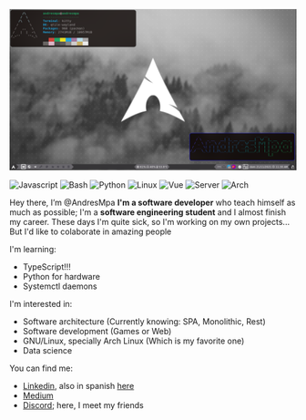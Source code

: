 ![Background](.assents/background_qtile.png)

![Javascript](https://img.shields.io/badge/-javascript-white?style=for-the-badge&logo=javascript)
![Bash](https://img.shields.io/badge/-bash-black?style=for-the-badge&logo=GNU%20Bash)
![Python](https://img.shields.io/badge/-python-yellow?style=for-the-badge&logo=python)
![Linux](https://img.shields.io/badge/-Linux-black?style=for-the-badge&logo=Linux)
![Vue](https://img.shields.io/badge/-vue-darkgreen?style=for-the-badge&logo=Vue.js)
![Server](https://img.shields.io/badge/-Terminal-black?style=for-the-badge&logo=iTerm2)
![Arch](https://img.shields.io/badge/Arch%20Linux-darkblue?style=for-the-badge&logo=Arch%20Linux)

Hey there, I’m @AndresMpa **I'm a software developer** who teach himself as much as possible;
I'm a **software engineering student** and I almost finish my career. These days I'm quite sick,
so I'm working on my own projects... But I'd like to colaborate in amazing people

I'm learning:

- TypeScript!!! 
- Python for hardware
- Systemctl daemons

I'm interested in:

- Software architecture (Currently knowing: SPA, Monolithic, Rest)
- Software development (Games or Web)
- GNU/Linux, specially Arch Linux (Which is my favorite one)
- Data science

You can find me:

- [Linkedin](https://www.linkedin.com/in/andres-m-prieto/?locale=en_US), also in spanish [here](https://www.linkedin.com/in/andres-m-prieto/?locale=es_ES)
- [Medium](https://andresprieto-25116.medium.com/)
- [Discord](TheDreamerKing#0141); here, I meet my friends
